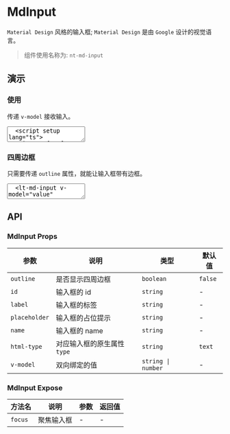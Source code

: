 # MdInput

`Material Design` 风格的输入框; `Material Design` 是由 `Google` 设计的视觉语言。

> 组件使用名称为: `nt-md-input`

## 演示

<script setup>
  import { MdInput } from "../../src"
  import { ref, watch } from 'vue'

  const value = ref('')
</script>

### 使用

传递 `v-model` 接收输入。

<ClientOnly>
  <CodePreview>
  <textarea lang="vue">
  <script setup lang="ts">
    import { ref, watch } from 'vue'
    //-
    const value = ref('')
  </script>
  <template>
    <lt-md-input v-model="value" label="姓名"></lt-md-input>
  </template>
  </textarea>
  <template #preview>
    <MdInput v-model="value" label="姓名"></MdInput>
  </template>
  </CodePreview>
</ClientOnly>

### 四周边框

只需要传递 `outline` 属性，就能让输入框带有边框。

<ClientOnly>
  <CodePreview>
  <textarea lang="vue-html">
  <lt-md-input v-model="value" label="姓名" outline></lt-md-input>
  </textarea>
  <template #preview>
    <MdInput v-model="value" label="姓名" outline></MdInput>
  </template>
  </CodePreview>
</ClientOnly>

## API

### MdInput Props

<!-- prettier-ignore -->
| 参数 | 说明 | 类型 | 默认值 |
| --- | --- | --- | --- |
| `outline` | 是否显示四周边框 | `boolean` | `false` |
| `id` | 输入框的 id | `string` | - |
| `label` | 输入框的标签 | `string` | - |
| `placeholder` | 输入框的占位提示 | `string` | - |
| `name` | 输入框的 name | `string` | - |
| `html-type` | 对应输入框的原生属性 `type` | `string` | `text` |
| `v-model` | 双向绑定的值 | `string \| number` | - |

### MdInput Expose

<!-- prettier-ignore -->
| 方法名 | 说明 | 参数 | 返回值 |
| --- | --- | --- | --- |
| `focus` | 聚焦输入框 | - | - |
